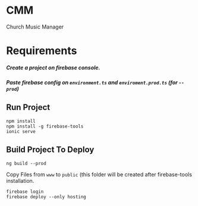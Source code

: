 # CMM
Church Music Manager

# Requirements

##### Create a project on firebase console.
##### Paste firebase config on `environment.ts` and `enviroment.prod.ts` (for `--prod`)

## Run Project

```
npm install
npm install -g firebase-tools
ionic serve
```

## Build Project To Deploy

```
ng build --prod
```
Copy Files from `www` to `public` (this folder will be created after firebase-tools installation.

```
firebase login
firebase deploy --only hosting
```
